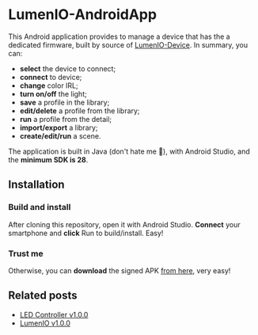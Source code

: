# LumenIO-AndroidApp
This Android application provides to manage a device that has the a dedicated firmware, built by source of [LumenIO-Device](https://github.com/davidepalladino/LumenIO-Device).
In summary, you can:
- **select** the device to connect;
- **connect** to device;
- **change** color IRL;
- **turn on/off** the light;
- **save** a profile in the library;
- **edit/delete** a profile from the library;
- **run** a profile from the detail;
- **import/export** a library;
- **create/edit/run** a scene.

The application is built in Java (don't hate me :pray:), with Android Studio, and the **minimum SDK is 28**. 

## Installation
### Build and install
After cloning this repository, open it with Android Studio. **Connect** your smartphone and **click** Run to build/install. Easy!

### Trust me
Otherwise, you can **download** the signed APK [from here](https://davidepalladino.github.io/2024/04/19/LumenIO-v1-0-0/download/lumenio-android-app.apk), very easy!

## Related posts
* [LED Controller v1.0.0](https://davidepalladino.github.io/2020/09/25/LED-Controller-v1-0-0/)
* [LumenIO v1.0.0](https://davidepalladino.github.io/2024/04/19/LumenIO-v1-0-0/)